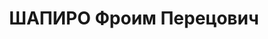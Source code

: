 ---
title: ШАПИРО Фроим Перецович
description: "народився 1901, с. Іванівка Херсонської обл., \n  прож. м. Вінниця,\
  \ єврей, із ремісників, освіта вища, старший агроном обласного земельного відділу,\
  \ одруж., 2 дітей. \n  Арешт. 18.09.1937 р. Звинувач. за ст. 54-7, 11 КК УРСР. \n\
  \  За вироком Верховного суду УРСР від 23.11.1937 р. до ВМП \n  розстріляний 24.11.1937\
  \ р. \n  Реабіл. 08.08.1957 р."
---